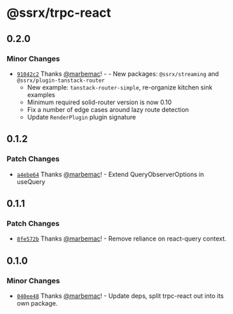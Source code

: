 # @ssrx/trpc-react

## 0.2.0

### Minor Changes

- [`91042c2`](https://github.com/marbemac/ssrx/commit/91042c2512c828d942c2e5c2e2fce16dbc0ded67) Thanks
  [@marbemac](https://github.com/marbemac)! - - New packages: `@ssrx/streaming` and `@ssrx/plugin-tanstack-router`
  - New example: `tanstack-router-simple`, re-organize kitchen sink examples
  - Minimum required solid-router version is now 0.10
  - Fix a number of edge cases around lazy route detection
  - Update `RenderPlugin` plugin signature

## 0.1.2

### Patch Changes

- [`a4ebe64`](https://github.com/marbemac/ssrx/commit/a4ebe64d5b8f8c5e62182b3224dd36c4c73ba2b1) Thanks
  [@marbemac](https://github.com/marbemac)! - Extend QueryObserverOptions in useQuery

## 0.1.1

### Patch Changes

- [`8fe572b`](https://github.com/marbemac/ssrx/commit/8fe572b87f0bf2f86d51933f97118beeec44413b) Thanks
  [@marbemac](https://github.com/marbemac)! - Remove reliance on react-query context.

## 0.1.0

### Minor Changes

- [`040ee48`](https://github.com/marbemac/ssrx/commit/040ee4869cf7fa5bb12cbb711be9d47d3d539c29) Thanks
  [@marbemac](https://github.com/marbemac)! - Update deps, split trpc-react out into its own package.
